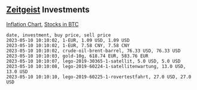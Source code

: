 ## [Zeitgeist](index.html) Investments

[Inflation Chart](https://inflationchart.com),
[Stocks in BTC](https://stonksinbtc.xyz/)

```
date, investment, buy price, sell price
2023-05-10 10:10:02, 1-EUR, 1.09 USD, 1.09 USD
2023-05-10 10:10:02, 1-EUR, 7.58 CNY, 7.58 CNY
2023-05-10 10:10:02, crude-oil-brent-barrel, 76.33 USD, 76.33 USD
2023-05-10 10:10:03, gold-10g, 618.74 EUR, 583.76 EUR
2023-05-10 10:10:07, lego-2019-30365-1-satellit, 5.0 USD, 5.0 USD
2023-05-10 10:10:08, lego-2019-60224-1-satellitenwartung, 13.0 USD, 13.0 USD
2023-05-10 10:10:10, lego-2019-60225-1-rovertestfahrt, 27.0 USD, 27.0 USD
```
